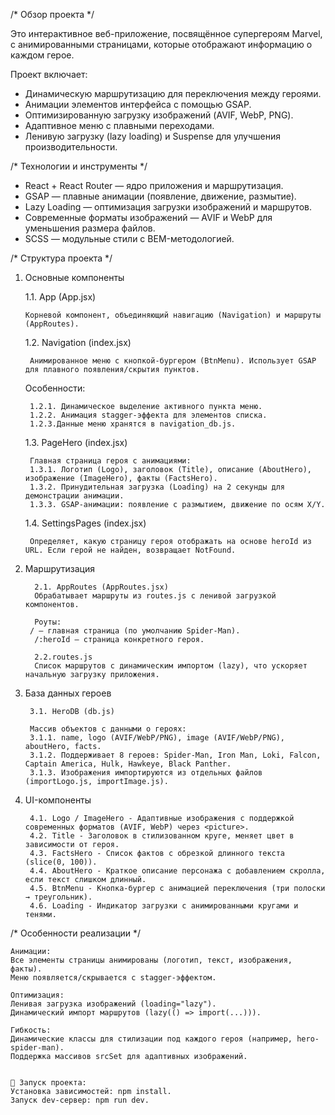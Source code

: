 /* Обзор проекта */

Это интерактивное веб-приложение, посвящённое супергероям Marvel,
с анимированными страницами, которые отображают информацию о каждом герое. 

Проект включает:

* Динамическую маршрутизацию для переключения между героями.
* Анимации элементов интерфейса с помощью GSAP.
* Оптимизированную загрузку изображений (AVIF, WebP, PNG).
* Адаптивное меню с плавными переходами.
* Ленивую загрузку (lazy loading) и Suspense для улучшения производительности.

/* Технологии и инструменты */

* React + React Router — ядро приложения и маршрутизация.
* GSAP — плавные анимации (появление, движение, размытие).
* Lazy Loading — оптимизация загрузки изображений и маршрутов.
* Современные форматы изображений — AVIF и WebP для уменьшения размера файлов.
* SCSS — модульные стили с BEM-методологией.


/* Структура проекта */

1. Основные компоненты


    1.1. App (App.jsx) 

       Корневой компонент, объединяющий навигацию (Navigation) и маршруты (AppRoutes).

   1.2. Navigation (index.jsx)
   
        Анимированное меню с кнопкой-бургером (BtnMenu). Использует GSAP для плавного появления/скрытия пунктов.

    Особенности:
   
        1.2.1. Динамическое выделение активного пункта меню.
        1.2.2. Анимация stagger-эффекта для элементов списка.
        1.2.3.Данные меню хранятся в navigation_db.js.

   1.3. PageHero (index.jsx)

        Главная страница героя с анимациями:
        1.3.1. Логотип (Logo), заголовок (Title), описание (AboutHero), изображение (ImageHero), факты (FactsHero).
        1.3.2. Принудительная загрузка (Loading) на 2 секунды для демонстрации анимации.
        1.3.3. GSAP-анимации: появление с размытием, движение по осям X/Y.

   1.4. SettingsPages (index.jsx)
       
        Определяет, какую страницу героя отображать на основе heroId из URL. Если герой не найден, возвращает NotFound.

3. Маршрутизация


         2.1. AppRoutes (AppRoutes.jsx)
         Обрабатывает маршруты из routes.js с ленивой загрузкой компонентов.

         Роуты:
        / — главная страница (по умолчанию Spider-Man).
         /:heroId — страница конкретного героя.

         2.2.routes.js
         Список маршрутов с динамическим импортом (lazy), что ускоряет начальную загрузку приложения.


4. База данных героев
   
        3.1. HeroDB (db.js)

        Массив объектов с данными о героях:
        3.1.1. name, logo (AVIF/WebP/PNG), image (AVIF/WebP/PNG), aboutHero, facts.
        3.1.2. Поддерживает 8 героев: Spider-Man, Iron Man, Loki, Falcon, Captain America, Hulk, Hawkeye, Black Panther.
        3.1.3. Изображения импортируются из отдельных файлов (importLogo.js, importImage.js).

5. UI-компоненты
   
        4.1. Logo / ImageHero - Адаптивные изображения с поддержкой современных форматов (AVIF, WebP) через <picture>.
        4.2. Title - Заголовок в стилизованном круге, меняет цвет в зависимости от героя.
        4.3. FactsHero - Список фактов с обрезкой длинного текста (slice(0, 100)).
        4.4. AboutHero - Краткое описание персонажа с добавлением скролла, если текст слишком длинный.
        4.5. BtnMenu - Кнопка-бургер с анимацией переключения (три полоски → треугольник).
        4.6. Loading - Индикатор загрузки с анимированными кругами и тенями.


/* Особенности реализации */

    Анимации:
    Все элементы страницы анимированы (логотип, текст, изображения, факты).
    Меню появляется/скрывается с stagger-эффектом.

    Оптимизация:
    Ленивая загрузка изображений (loading="lazy").
    Динамический импорт маршрутов (lazy(() => import(...))).

    Гибкость:
    Динамические классы для стилизации под каждого героя (например, hero-spider-man).
    Поддержка массивов srcSet для адаптивных изображений.


    🚀 Запуск проекта:
    Установка зависимостей: npm install.
    Запуск dev-сервер: npm run dev.
